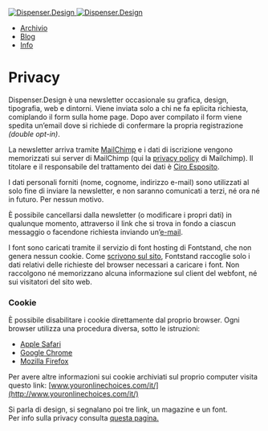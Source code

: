  [![Dispenser.Design](https://dispenser.design/img/dispenserdesign-b.svg "Dispenser.Design") ![Dispenser.Design](https://dispenser.design/img/dispenserdesign.svg "Dispenser.Design")](https://dispenser.design/)

* [Archivio](https://dispenser.design/archivio/)
* [Blog](https://dispenser.design/blog/)
* [Info](https://dispenser.design/info/)

Privacy
=======

Dispenser.Design è una newsletter occasionale su grafica, design, tipografia, web e dintorni. Viene inviata solo a chi ne fa eplicita richiesta, comiplando il form sulla home page. Dopo aver compilato il form viene spedita un’email dove si richiede di confermare la propria registrazione _(double opt-in)_.

La newsletter arriva tramite [MailChimp](https://mailchimp.com/) e i dati di iscrizione vengono memorizzati sui server di MailChimp (qui la [privacy policy](https://mailchimp.com/legal/privacy/) di Mailchimp). Il titolare e il responsabile del trattamento dei dati è [Ciro Esposito](http://ciroesposito.com/info).

I dati personali forniti (nome, cognome, indirizzo e-mail) sono utilizzati al solo fine di inviare la newsletter, e non saranno comunicati a terzi, né ora né in futuro. Per nessun motivo.

È possibile cancellarsi dalla newsletter (o modificare i propri dati) in qualunque momento, attraverso il link che si trova in fondo a ciascun messaggio o facendone richiesta inviando un’[e-mail](mailto:email@dispenser.design).

I font sono caricati tramite il servizio di font hosting di Fontstand, che non genera nessun cookie. Come [scrivono sul sito](https://fontstand.com/privacy), Fontstand raccoglie solo i dati relativi delle richieste del browser necessari a caricare i font. Non raccolgono né memorizzano alcuna informazione sul client del webfont, né sui visitatori del sito web.

### Cookie

È possibile disabilitare i cookie direttamente dal proprio browser. Ogni browser utilizza una procedura diversa, sotto le istruzioni:

* [Apple Safari](http://support.apple.com/kb/PH17191?viewlocale=it_IT&locale=it_IT)
* [Google Chrome](https://support.google.com/chrome/bin/answer.py?hl=it&answer=95647&p=cpn_cook)
* [Mozilla Firefox](http://mzl.la/1BAQFQq)

Per avere altre informazioni sui cookie archiviati sul proprio computer visita questo link: [www.youronlinechoices.com/it/](http://www.youronlinechoices.com/it/)

Si parla di design, si segnalano poi tre link, un magazine e un font.  
Per info sulla privacy consulta [questa pagina.](https://dispenser.design/privacy/)